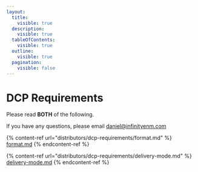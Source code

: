 ```yaml
---
layout:
  title:
    visible: true
  description:
    visible: true
  tableOfContents:
    visible: true
  outline:
    visible: true
  pagination:
    visible: false
---
```


# DCP Requirements

Please read **BOTH** of the following.

If you have any questions, please email [daniel@infinityenm.com](https://app.gitbook.com/o/Q5P8uLejyAw2ex7zC2og/s/6nsbrzHpS5oxe1uYFoX7/)



{% content-ref url="distributors/dcp-requirements/format.md" %}
[format.md](distributors/dcp-requirements/format.md)
{% endcontent-ref %}

{% content-ref url="distributors/dcp-requirements/delivery-mode.md" %}
[delivery-mode.md](distributors/dcp-requirements/delivery-mode.md)
{% endcontent-ref %}
